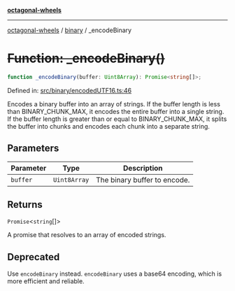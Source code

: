 [**octagonal-wheels**](../../README.md)

***

[octagonal-wheels](../../modules.md) / [binary](../README.md) / \_encodeBinary

# ~~Function: \_encodeBinary()~~

```ts
function _encodeBinary(buffer: Uint8Array): Promise<string[]>;
```

Defined in: [src/binary/encodedUTF16.ts:46](https://github.com/vrtmrz/octagonal-wheels/blob/main/src/binary/encodedUTF16.ts#L46)

Encodes a binary buffer into an array of strings.
If the buffer length is less than BINARY_CHUNK_MAX, it encodes the entire buffer into a single string.
If the buffer length is greater than or equal to BINARY_CHUNK_MAX, it splits the buffer into chunks and encodes each chunk into a separate string.

## Parameters

| Parameter | Type | Description |
| ------ | ------ | ------ |
| `buffer` | `Uint8Array` | The binary buffer to encode. |

## Returns

`Promise`\<`string`[]\>

A promise that resolves to an array of encoded strings.

## Deprecated

Use `encodeBinary` instead. `encodeBinary` uses a base64 encoding, which is more efficient and reliable.
